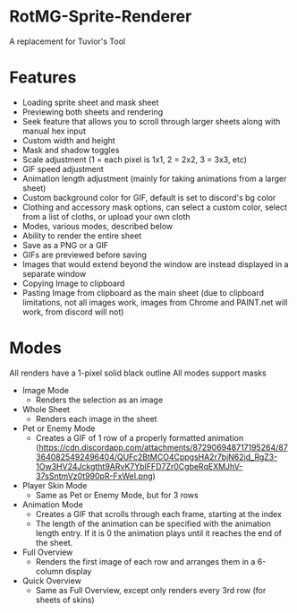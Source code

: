 # RotMG-Sprite-Renderer

A replacement for Tuvior's Tool

# Features

- Loading sprite sheet and mask sheet
- Previewing both sheets and rendering
- Seek feature that allows you to scroll through larger sheets along with manual hex input
- Custom width and height
- Mask and shadow toggles
- Scale adjustment (1 = each pixel is 1x1, 2 = 2x2, 3 = 3x3, etc)
- GIF speed adjustment
- Animation length adjustment (mainly for taking animations from a larger sheet)
- Custom background color for GIF, default is set to discord's bg color
- Clothing and accessory mask options, can select a custom color, select from a list of cloths, or upload your own cloth
- Modes, various modes, described below
- Ability to render the entire sheet
- Save as a PNG or a GIF
- GIFs are previewed before saving
- Images that would extend beyond the window are instead displayed in a separate window
- Copying Image to clipboard
- Pasting Image from clipboard as the main sheet (due to clipboard limitations, not all images work, images from Chrome and PAINT.net will work, from discord will not)

# Modes
All renders have a 1-pixel solid black outline
All modes support masks

- Image Mode
  - Renders the selection as an image
- Whole Sheet
  - Renders each image in the sheet
- Pet or Enemy Mode
  - Creates a GIF of 1 row of a properly formatted animation (https://cdn.discordapp.com/attachments/872906948717195264/873640825492496404/QUFc2BtMCO4CppgsHA2r7bjN62jd_RgZ3-1Ow3HV24Jckgtht9ARvK7YbIFFD7Zr0CgbeRqEXMJhV-37sSntmVz0t990pR-FxWeI.png)
- Player Skin Mode
  - Same as Pet or Enemy Mode, but for 3 rows
- Animation Mode
  - Creates a GIF that scrolls through each frame, starting at the index
  - The length of the animation can be specified with the animation length entry. If it is 0 the animation plays until it reaches the end of the sheet.
- Full Overview
  - Renders the first image of each row and arranges them in a 6-column display
- Quick Overview
  - Same as Full Overview, except only renders every 3rd row (for sheets of skins)
